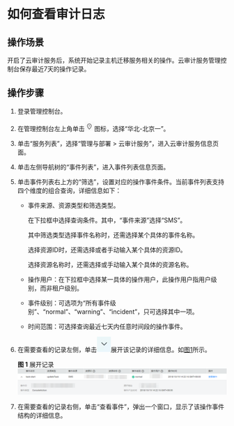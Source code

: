 # 如何查看审计日志<a name="sms_03_0016"></a>

## 操作场景<a name="section32511344104810"></a>

开启了云审计服务后，系统开始记录主机迁移服务相关的操作。云审计服务管理控制台保存最近7天的操作记录。

## 操作步骤<a name="section1473437092718"></a>

1.  登录管理控制台。
2.  在管理控制台左上角单击![](figures/icon-project.png)图标，选择“华北-北京一”。
3.  单击“服务列表”，选择“管理与部署 \> 云审计服务”，进入云审计服务信息页面。
4.  单击左侧导航树的“事件列表”，进入事件列表信息页面。
5.  单击事件列表右上方的“筛选”，设置对应的操作事件条件。当前事件列表支持四个维度的组合查询，详细信息如下：
    -   事件来源、资源类型和筛选类型。

        在下拉框中选择查询条件。其中，“事件来源”选择“SMS”。

        其中筛选类型选择事件名称时，还需选择某个具体的事件名称。

        选择资源ID时，还需选择或者手动输入某个具体的资源ID。

        选择资源名称时，还需选择或手动输入某个具体的资源名称。

    -   操作用户：在下拉框中选择某一具体的操作用户，此操作用户指用户级别，而非租户级别。
    -   事件级别：可选项为“所有事件级别”、“normal”、“warning”、“incident”，只可选择其中一项。
    -   时间范围：可选择查询最近七天内任意时间段的操作事件。

6.  在需要查看的记录左侧，单击![](figures/icon-dropdown.jpg)展开该记录的详细信息。如[图1](#fig111431836194911)所示。

    **图 1**  展开记录<a name="fig111431836194911"></a>  
    ![](figures/展开记录.png "展开记录")

7.  在需要查看的记录右侧，单击“查看事件”，弹出一个窗口，显示了该操作事件结构的详细信息。

